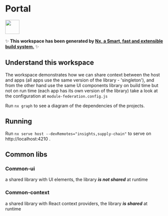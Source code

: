 # Portal

<a alt="Nx logo" href="https://nx.dev" target="_blank" rel="noreferrer"><img src="https://raw.githubusercontent.com/nrwl/nx/master/images/nx-logo.png" width="45"></a>

✨ **This workspace has been generated by [Nx, a Smart, fast and extensible build system.](https://nx.dev)** ✨

## Understand this workspace

The workspace demonstrates how we can share context between the host and apps (all apps use the same version of the library - 'singleton'),
and from the other hand use the same UI components library on build time but not on run time (each app has its own version of the library)
take a look at the configuration at `module-federation.config.js`

Run `nx graph` to see a diagram of the dependencies of the projects.

## Running

Run `nx serve host --devRemotes="insights,supply-chain"` to serve on http://localhost:4210 .

## Common libs

### Common-ui
a shared library with UI elements, the library ***is not shared*** at runtime
### Common-context
a shared library with React context providers, the library ***is shared*** at runtime


